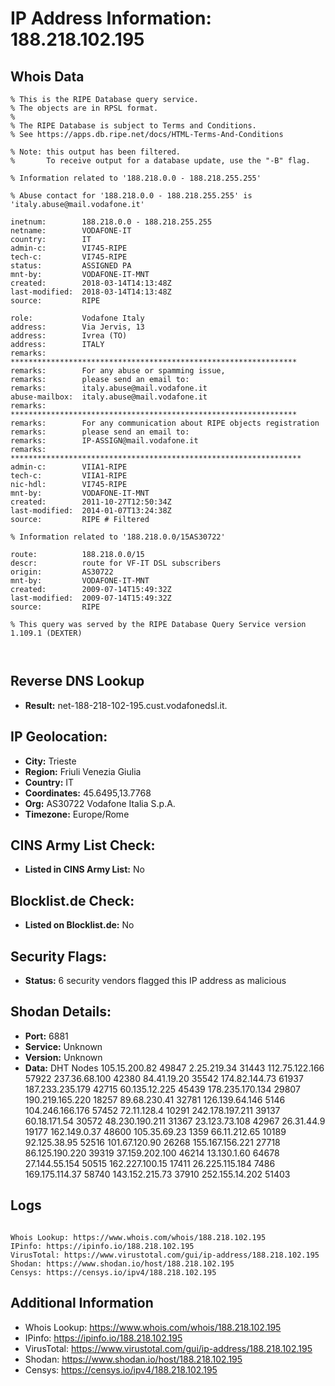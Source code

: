 # IP Address Information: 188.218.102.195

## Whois Data
```
% This is the RIPE Database query service.
% The objects are in RPSL format.
%
% The RIPE Database is subject to Terms and Conditions.
% See https://apps.db.ripe.net/docs/HTML-Terms-And-Conditions

% Note: this output has been filtered.
%       To receive output for a database update, use the "-B" flag.

% Information related to '188.218.0.0 - 188.218.255.255'

% Abuse contact for '188.218.0.0 - 188.218.255.255' is 'italy.abuse@mail.vodafone.it'

inetnum:        188.218.0.0 - 188.218.255.255
netname:        VODAFONE-IT
country:        IT
admin-c:        VI745-RIPE
tech-c:         VI745-RIPE
status:         ASSIGNED PA
mnt-by:         VODAFONE-IT-MNT
created:        2018-03-14T14:13:48Z
last-modified:  2018-03-14T14:13:48Z
source:         RIPE

role:           Vodafone Italy
address:        Via Jervis, 13
address:        Ivrea (TO)
address:        ITALY
remarks:        ****************************************************************
remarks:        For any abuse or spamming issue,
remarks:        please send an email to:
remarks:        italy.abuse@mail.vodafone.it
abuse-mailbox:  italy.abuse@mail.vodafone.it
remarks:        ****************************************************************
remarks:        For any communication about RIPE objects registration
remarks:        please send an email to:
remarks:        IP-ASSIGN@mail.vodafone.it
remarks:        *****************************************************************
admin-c:        VIIA1-RIPE
tech-c:         VIIA1-RIPE
nic-hdl:        VI745-RIPE
mnt-by:         VODAFONE-IT-MNT
created:        2011-10-27T12:50:34Z
last-modified:  2014-01-07T13:24:38Z
source:         RIPE # Filtered

% Information related to '188.218.0.0/15AS30722'

route:          188.218.0.0/15
descr:          route for VF-IT DSL subscribers
origin:         AS30722
mnt-by:         VODAFONE-IT-MNT
created:        2009-07-14T15:49:32Z
last-modified:  2009-07-14T15:49:32Z
source:         RIPE

% This query was served by the RIPE Database Query Service version 1.109.1 (DEXTER)



```
## Reverse DNS Lookup
- **Result:** net-188-218-102-195.cust.vodafonedsl.it.

## IP Geolocation:
- **City:** Trieste
- **Region:** Friuli Venezia Giulia
- **Country:** IT
- **Coordinates:** 45.6495,13.7768
- **Org:** AS30722 Vodafone Italia S.p.A.
- **Timezone:** Europe/Rome

## CINS Army List Check:
- **Listed in CINS Army List:** 
No

## Blocklist.de Check:
- **Listed on Blocklist.de:** 
No

## Security Flags:
- **Status:** 6 security vendors flagged this IP address as malicious

## Shodan Details:
- **Port:** 6881
- **Service:** Unknown
- **Version:** Unknown
- **Data:** DHT Nodes
105.15.200.82	49847
2.25.219.34	31443
112.75.122.166	57922
237.36.68.100	42380
84.41.19.20	35542
174.82.144.73	61937
187.233.235.179	42715
60.135.12.225	45439
178.235.170.134	29807
190.219.165.220	18257
89.68.230.41	32781
126.139.64.146	5146
104.246.166.176	57452
72.11.128.4	10291
242.178.197.211	39137
60.18.171.54	30572
48.230.190.211	31367
23.123.73.108	42967
26.31.44.9	19177
162.149.0.37	48600
105.35.69.23	1359
66.11.212.65	10189
92.125.38.95	52516
101.67.120.90	26268
155.167.156.221	27718
86.125.190.220	39319
37.159.202.100	46214
13.130.1.60	64678
27.144.55.154	50515
162.227.100.15	17411
26.225.115.184	7486
169.175.114.37	58740
143.152.215.73	37910
252.155.14.202	51403


## Logs
```

Whois Lookup: https://www.whois.com/whois/188.218.102.195
IPinfo: https://ipinfo.io/188.218.102.195
VirusTotal: https://www.virustotal.com/gui/ip-address/188.218.102.195
Shodan: https://www.shodan.io/host/188.218.102.195
Censys: https://censys.io/ipv4/188.218.102.195

```
## Additional Information
- Whois Lookup: https://www.whois.com/whois/188.218.102.195
- IPinfo: https://ipinfo.io/188.218.102.195
- VirusTotal: https://www.virustotal.com/gui/ip-address/188.218.102.195
- Shodan: https://www.shodan.io/host/188.218.102.195
- Censys: https://censys.io/ipv4/188.218.102.195

